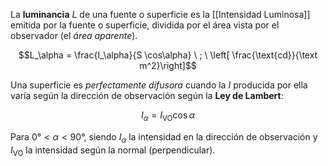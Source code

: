 La **luminancia** $L$ de una fuente o superficie es la [[Intensidad Luminosa]] emitida por la fuente o superficie, dividida por el área vista por el observador (el *área aparente*).

$$L_\alpha = \frac{I_\alpha}{S \cos\alpha} \ ; \ \left[ \frac{\text{cd}}{\text m^2}\right]$$

Una superficie es *perfectamente difusora* cuando la $I$ producida por ella varía según la dirección de observación según la **Ley de Lambert**:

$$I_\alpha = I_\text{VO} \cos \alpha$$

Para $0° \lt \alpha \lt 90°$, siendo $I_\alpha$ la intensidad en la dirección de observación y $I_\text{VO}$ la intensidad según la normal (perpendicular).
